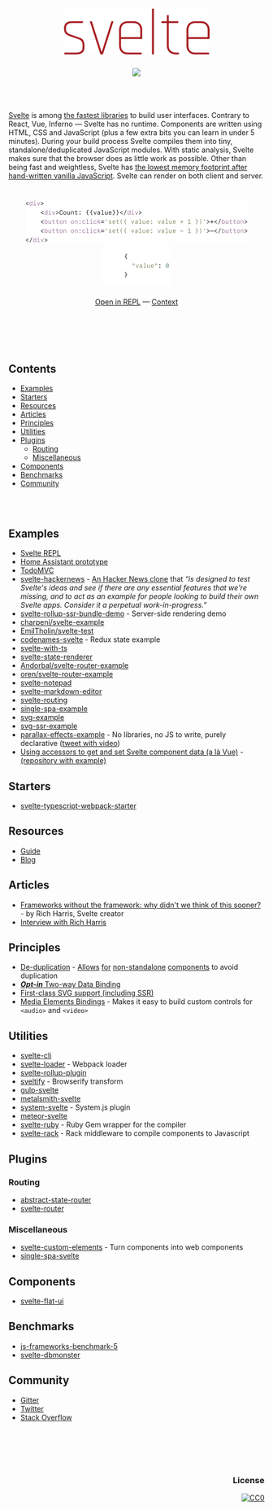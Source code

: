 <br><br>
<h3 align="center"><a href="https://svelte.technology"><img src="svelte_logo.png" width="287"></a></h3>
<h3 align="center"><a href="https://github.com/sindresorhus/awesome"><img src="https://cdn.rawgit.com/sindresorhus/awesome/d7305f38d29fed78fa85652e3a63e154dd8e8829/media/badge.svg"></a></h3>
<br><br>


[Svelte](https://svelte.technology) is among [the fastest libraries](http://www.stefankrause.net/js-frameworks-benchmark5/webdriver-ts/table.html) to build user interfaces. Contrary to React, Vue, Inferno — Svelte has no runtime. Components are written using HTML, CSS and JavaScript (plus a few extra bits you can learn in under 5 minutes). During your build process Svelte compiles them into tiny, standalone/deduplicated JavaScript modules. With static analysis, Svelte makes sure that the browser does as little work as possible. Other than being fast and weightless, Svelte has [the lowest memory footprint after hand-written vanilla JavaScript](http://www.stefankrause.net/js-frameworks-benchmark5/webdriver-ts/table.html). Svelte can render on both client and server.
<br><br>
<h3 align="center"><a href="https://svelte.technology/repl/?version=1&gist=c80ee9ec68fefa93617dfc40400851f5"><img src="example_counter_html.png" width="435.5"><img src="example_counter_js.png" width="134"></a></h3>

<p align="center"><a href="https://svelte.technology/repl/?version=1&gist=c80ee9ec68fefa93617dfc40400851f5">Open in REPL</a> — <a href="https://twitter.com/sveltejs/status/835273714619002880">Context</a></p>

<br><br><br><br>


## Contents

- [Examples](#examples)
- [Starters](#starters)
- [Resources](#resources)
- [Articles](#articles)
- [Principles](#principles)
- [Utilities](#utilities)
- [Plugins](#plugins)
  - [Routing](#routing)
  - [Miscellaneous](#miscellaneous)
- [Components](#components)
- [Benchmarks](#benchmarks)
- [Community](#community)


<br><br>


## Examples
- [Svelte REPL](https://svelte.technology/repl)
- [Home Assistant prototype](https://github.com/balloob/home-assistant-svelte-prototype)
- [TodoMVC](https://github.com/sveltejs/svelte-todomvc)
- [svelte-hackernews](https://github.com/sveltejs/svelte-hackernews) - [An Hacker News clone](https://svelte-hn.now.sh) that _“is designed to test Svelte's ideas and see if there are any essential features that we're missing, and to act as an example for people looking to build their own Svelte apps. Consider it a perpetual work-in-progress.”_
- [svelte-rollup-ssr-bundle-demo](https://github.com/Rich-Harris/svelte-ssr-bundle) - Server-side rendering demo
- [charpeni/svelte-example](https://github.com/charpeni/svelte-example)
- [EmilTholin/svelte-test](https://github.com/EmilTholin/svelte-test)
- [codenames-svelte](https://github.com/lukechinworth/codenames/tree/svelte) - Redux state example
- [svelte-with-ts](https://github.com/MiYogurt/svelte-with-ts)
- [svelte-state-renderer](https://github.com/TehShrike/svelte-state-renderer)
- [Andorbal/svelte-router-example](https://github.com/Andorbal/svelte-router-example)
- [oren/svelte-router-example](https://github.com/oren/svelte-router-example)
- [svelte-notepad](https://github.com/Garrett-/svelte-notepad)
- [svelte-markdown-editor](https://github.com/Garrett-/svelte-markdown-editor)
- [svelte-routing](https://github.com/Franksey/svelte-routing)
- [single-spa-example](https://github.com/CanopyTax/single-spa-examples/tree/master/src/svelte)
- [svg-example](https://svelte.technology/repl/?version=1&gist=bd5cbf8909a5bb935620ab8f4ec899e8)
- [svg-ssr-example](https://svelte-d3-arc-demo.surge.sh)
- [parallax-effects-example](https://svelte.technology/repl?version=1&gist=cebfbce5e88fc50909d708f10a3d71b1) - No libraries, no JS to write, purely declarative ([tweet with video](https://twitter.com/sveltejs/status/846134444306157568))
- [Using accessors to get and set Svelte component data (a là Vue)](http://stackoverflow.com/questions/43101214/use-getters-setters-in-svelte-custom-methods/43102351#43102351) - [(repository with example)](https://github.com/Rich-Harris/svelte-accessors-demo)

## Starters
- [svelte-typescript-webpack-starter](https://github.com/brakmic/Svelte-TypeScript-WebPack-Starter)

## Resources
- [Guide](https://svelte.technology/guide)
- [Blog](https://svelte.technology/blog)

## Articles
- [Frameworks without the framework: why didn't we think of this sooner?](https://svelte.technology/blog/frameworks-without-the-framework/) - by Rich Harris, Svelte creator
- [Interview with Rich Harris](https://survivejs.com/blog/svelte-interview/)

## Principles
- [De-duplication](https://github.com/sveltejs/svelte/pull/215) - [Allows](https://github.com/sveltejs/svelte/issues/9) [for](https://github.com/sveltejs/svelte/issues/203) [non-standalone](https://github.com/sveltejs/svelte/issues/67) [components](https://www.reddit.com/r/javascript/comments/5fcwhz/svelte_the_magical_disappearing_ui_framework/dajexmg/) to avoid duplication
- [_**Opt-in**_ Two-way Data Binding](https://github.com/sveltejs/svelte/issues/54)
- [First-class SVG support (including SSR)](https://twitter.com/sveltejs/status/839585697019363328)
- [Media Elements Bindings](https://svelte.technology/repl?version=1&example=binding-media-elements) - Makes it easy to build custom controls for `<audio>` and `<video>`

## Utilities

- [svelte-cli](https://github.com/sveltejs/svelte-cli)
- [svelte-loader](https://github.com/sveltejs/svelte-loader) - Webpack loader
- [svelte-rollup-plugin](https://github.com/rollup/rollup-plugin-svelte)
- [sveltify](https://github.com/tehshrike/sveltify) - Browserify transform
- [gulp-svelte](https://github.com/shinnn/gulp-svelte)
- [metalsmith-svelte](https://github.com/shinnn/metalsmith-svelte)
- [system-svelte](https://github.com/CanopyTax/system-svelte) - System.js plugin
- [meteor-svelte](https://github.com/meteor-svelte/meteor-svelte)
- [svelte-ruby](https://github.com/bordeeinc/svelte-ruby) - Ruby Gem wrapper for the compiler
- [svelte-rack](https://github.com/bordeeinc/svelte-rack) - Rack middleware to compile components to Javascript

## Plugins
### Routing
- [abstract-state-router](https://github.com/TehShrike/abstract-state-router)
- [svelte-router](https://github.com/jikkai/svelte-router)

### Miscellaneous
- [svelte-custom-elements](https://github.com/sveltejs/svelte-custom-elements) - Turn components into web components
- [single-spa-svelte](https://github.com/CanopyTax/single-spa-svelte)

## Components
- [svelte-flat-ui](https://github.com/transpiling/svelte-flat-ui)

## Benchmarks
- [js-frameworks-benchmark-5](http://www.stefankrause.net/js-frameworks-benchmark5/webdriver-ts/table.html)
- [svelte-dbmonster](https://github.com/sveltejs/svelte-dbmonster)

## Community
- [Gitter](https://gitter.im/sveltejs/svelte)
- [Twitter](https://twitter.com/sveltejs)
- [Stack Overflow](http://stackoverflow.com/questions/tagged/svelte)


<br><br><br><br>
<h3 align="right">License</h3>
<p align="right"><a href="https://creativecommons.org/publicdomain/zero/1.0/"><img src="http://mirrors.creativecommons.org/presskit/buttons/88x31/svg/cc-zero.svg" alt="CC0"></a></p>
